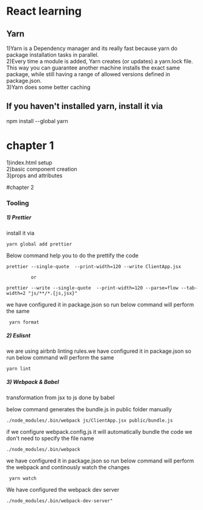 # React learning

## Yarn
1)Yarn is a Dependency manager and its really fast because yarn do package installation tasks in parallel.<br/>
2)Every time a module is added, Yarn creates (or updates) a yarn.lock file. This way you can guarantee another machine installs the exact same package, while still having a range of allowed versions defined in package.json.<br/>
3)Yarn does some better caching<br/>

## If you haven't installed yarn, install it via

  npm install --global yarn


# chapter 1
  1)index.html setup<br/>
  2)basic component creation<br/>
  3)props and attributes<br/>

#chapter 2
### Tooling
##### 1) Prettier
<p>install it via </p>
     
    yarn global add prettier
<p>Below command help you to do the prettify the code</p>

    prettier --single-quote  --print-width=120 --write ClientApp.jsx 
    
             or
    
    prettier --write --single-quote  --print-width=120 --parse=flow --tab-width=2 "js/**/*.{js,jsx}"     
        
<p>we have configured it in package.json so run below command will perform the same</p>        
    
     yarn format
         
##### 2) Eslisnt
<p>we are using airbnb linting rules.we have configured it in package.json so run below command will perform the same </p>
     
    yarn lint

##### 3) Webpack & Babel
<p>transformation from jsx to js done by babel</p>
<p>below command generates the bundle.js in public folder manually</p>
     
    ./node_modules/.bin/webpack js/ClientApp.jsx public/bundle.js
<p>if we configure webpack.config.js it will automatically bundle the code we don't need to specify the file name</p>

    ./node_modules/.bin/webpack 
        
<p>we have configured it in package.json so run below command will perform the webpack and continously watch the changes</p>        
    
     yarn watch
<p>We have configured the webpack dev server</p>
    
    ./node_modules/.bin/webpack-dev-server"     
        

     
     
     
     
     
     
     
     
    
    
     
     
     
    